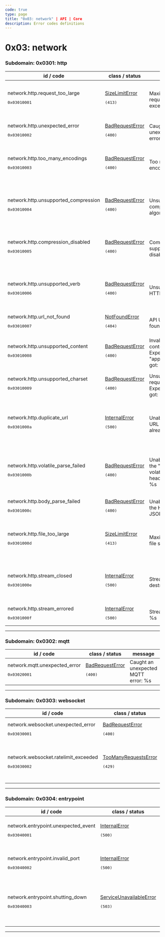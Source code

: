 ```yaml
---
code: true
type: page
title: "0x03: network" | API | Core
description: Error codes definitions
---
```


[//]: # (This documentation is auto-generated)
[//]: # (If you need to update this page, execute: npm run doc-error-codes)

# 0x03: network



### Subdomain: 0x0301: http

| id / code | class / status | message | description |
| --------- | -------------- | --------| ----------- |
| network.http.request_too_large<br/><pre>0x03010001</pre>  | [SizeLimitError](/core/2/api/errors/error-codes#sizelimiterror) <pre>(413)</pre> | Maximum HTTP request size exceeded. | The size of the request exceeds the server configured limit |
| network.http.unexpected_error<br/><pre>0x03010002</pre>  | [BadRequestError](/core/2/api/errors/error-codes#badrequesterror) <pre>(400)</pre> | Caught an unexpected HTTP error: %s | Caught an unexpected HTTP parsing error |
| network.http.too_many_encodings<br/><pre>0x03010003</pre>  | [BadRequestError](/core/2/api/errors/error-codes#badrequesterror) <pre>(400)</pre> | Too many encodings. | The number of encodings exceeds the server configured limit |
| network.http.unsupported_compression<br/><pre>0x03010004</pre>  | [BadRequestError](/core/2/api/errors/error-codes#badrequesterror) <pre>(400)</pre> | Unsupported compression algorithm "%s". | The request has been compressed using an unsupported compression algorithm |
| network.http.compression_disabled<br/><pre>0x03010005</pre>  | [BadRequestError](/core/2/api/errors/error-codes#badrequesterror) <pre>(400)</pre> | Compression support is disabled. | The server has been configured to refuse compressed requests |
| network.http.unsupported_verb<br/><pre>0x03010006</pre>  | [BadRequestError](/core/2/api/errors/error-codes#badrequesterror) <pre>(400)</pre> | Unsupported HTTP verb "%s". | An HTTP request has been submitted using an unsupported verb |
| network.http.url_not_found<br/><pre>0x03010007</pre>  | [NotFoundError](/core/2/api/errors/error-codes#notfounderror) <pre>(404)</pre> | API URL not found: %s. | API URL not found |
| network.http.unsupported_content<br/><pre>0x03010008</pre>  | [BadRequestError](/core/2/api/errors/error-codes#badrequesterror) <pre>(400)</pre> | Invalid request content-type. Expected "application/json", got: "%s". | The content described in the content-type header is not supported |
| network.http.unsupported_charset<br/><pre>0x03010009</pre>  | [BadRequestError](/core/2/api/errors/error-codes#badrequesterror) <pre>(400)</pre> | Unsupported request charset. Expected "utf-8", got: "%s". | Unsupported content charset |
| network.http.duplicate_url<br/><pre>0x0301000a</pre>  | [InternalError](/core/2/api/errors/error-codes#internalerror) <pre>(500)</pre> | Unable to attach URL %s: this path already exists. | Triggered when an attempt is made to register a duplicate URL in the HTTP router |
| network.http.volatile_parse_failed<br/><pre>0x0301000b</pre>  | [BadRequestError](/core/2/api/errors/error-codes#badrequesterror) <pre>(400)</pre> | Unable to convert the "x-kuzzle-volatile" HTTP header to JSON: %s | The x-kuzzle-volatile header received is not in JSON format |
| network.http.body_parse_failed<br/><pre>0x0301000c</pre>  | [BadRequestError](/core/2/api/errors/error-codes#badrequesterror) <pre>(400)</pre> | Unable to convert the HTTP body to JSON: %s | The request body is not in JSON format |
| network.http.file_too_large<br/><pre>0x0301000d</pre>  | [SizeLimitError](/core/2/api/errors/error-codes#sizelimiterror) <pre>(413)</pre> | Maximum HTTP file size exceeded | The submitted file exceeds the server configured limit |
| network.http.stream_closed<br/><pre>0x0301000e</pre>  | [InternalError](/core/2/api/errors/error-codes#internalerror) <pre>(500)</pre> | Stream closed or destroyed. | The stream has been closed or destroyed before sending the response |
| network.http.stream_errored<br/><pre>0x0301000f</pre>  | [InternalError](/core/2/api/errors/error-codes#internalerror) <pre>(500)</pre> | Stream errored: %s | The stream is errored |

---


### Subdomain: 0x0302: mqtt

| id / code | class / status | message | description |
| --------- | -------------- | --------| ----------- |
| network.mqtt.unexpected_error<br/><pre>0x03020001</pre>  | [BadRequestError](/core/2/api/errors/error-codes#badrequesterror) <pre>(400)</pre> | Caught an unexpected MQTT error: %s | Caught an unexpected MQTT error |

---


### Subdomain: 0x0303: websocket

| id / code | class / status | message | description |
| --------- | -------------- | --------| ----------- |
| network.websocket.unexpected_error<br/><pre>0x03030001</pre>  | [BadRequestError](/core/2/api/errors/error-codes#badrequesterror) <pre>(400)</pre> | Caught an unexpected WebSocket error: %s | Caught an unexpected WebSocket error |
| network.websocket.ratelimit_exceeded<br/><pre>0x03030002</pre>  | [TooManyRequestsError](/core/2/api/errors/error-codes#toomanyrequestserror) <pre>(429)</pre> | Rejected: too many requests received from that socket | Too many requests received from a client socket |

---


### Subdomain: 0x0304: entrypoint

| id / code | class / status | message | description |
| --------- | -------------- | --------| ----------- |
| network.entrypoint.unexpected_event<br/><pre>0x03040001</pre>  | [InternalError](/core/2/api/errors/error-codes#internalerror) <pre>(500)</pre> | Unexpected event received: %s. | Received an erroneous network event |
| network.entrypoint.invalid_port<br/><pre>0x03040002</pre>  | [InternalError](/core/2/api/errors/error-codes#internalerror) <pre>(500)</pre> | Invalid network port number: %s. | Invalid network port |
| network.entrypoint.shutting_down<br/><pre>0x03040003</pre>  | [ServiceUnavailableError](/core/2/api/errors/error-codes#serviceunavailableerror) <pre>(503)</pre> | Rejected: instance is shutting down | Request rejected because this instance is shutting down |

---
